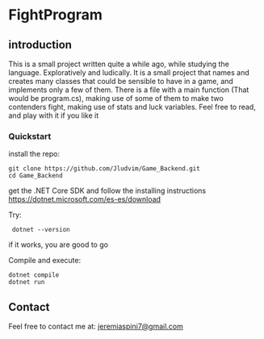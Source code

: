 # FightProgram

## introduction
This is a small project written quite a while ago, while studying the language. Exploratively and ludically.
It is a small project that names and creates many classes that could be sensible to have in a game, and implements only a few of them. There is a file with a main function (That would be program.cs), making use of some of them to make two contenders fight, making use of stats and luck variables. Feel free to read, and play with it if you like it

### Quickstart
install the repo:

```
git clone https://github.com/Jludvim/Game_Backend.git
cd Game_Backend
```

get the .NET Core SDK and follow the installing instructions
https://dotnet.microsoft.com/es-es/download


Try:
```
 dotnet --version
```
if it works, you are good to go

Compile and execute:
```
dotnet compile
dotnet run
```

## Contact
Feel free to contact me at:
jeremiaspini7@gmail.com

